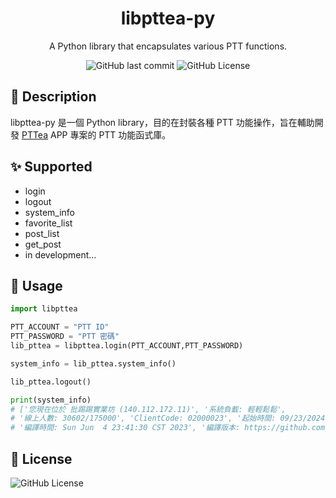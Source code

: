 <h1 align="center">libpttea-py</h1>

<div align="center">

A Python library that encapsulates various PTT functions.


![GitHub last commit](https://img.shields.io/github/last-commit/bubble-tea-project/libpttea-py)
![GitHub License](https://img.shields.io/github/license/bubble-tea-project/libpttea-py)

</div>

## 📖 Description
libpttea-py 是一個 Python library，目的在封裝各種 PTT 功能操作，旨在輔助開發 [PTTea](https://github.com/bubble-tea-project/PTTea) APP 專案的 PTT 功能函式庫。

## ✨ Supported
- login
- logout
- system_info
- favorite_list
- post_list
- get_post
- in development...

## 🎨 Usage
```python
import libpttea

PTT_ACCOUNT = "PTT ID"
PTT_PASSWORD = "PTT 密碼"
lib_pttea = libpttea.login(PTT_ACCOUNT,PTT_PASSWORD)

system_info = lib_pttea.system_info()

lib_pttea.logout()

print(system_info)
# ['您現在位於 批踢踢實業坊 (140.112.172.11)', '系統負載: 輕輕鬆鬆', 
# '線上人數: 30602/175000', 'ClientCode: 02000023', '起始時間: 09/23/2024 17:49:24', 
# '編譯時間: Sun Jun  4 23:41:30 CST 2023', '編譯版本: https://github.com/ptt/pttbbs.git 0447b25c 8595c8b4 M']
```

## 📜 License
![GitHub License](https://img.shields.io/github/license/bubble-tea-project/libpttea-py)
